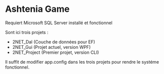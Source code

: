 Ashtenia Game
=============

Requiert Microsoft SQL Server installé et fonctionnel

Sont ici trois projets :

- 2NET_Dal (Couche de données pour EF)
- 2NET_Gui (Projet actuel, version WPF)
- 2NET_Project (Premier projet, version CLI)

Il suffit de modifier app.config dans les trois projets pour rendre le systéme fonctionnel.
